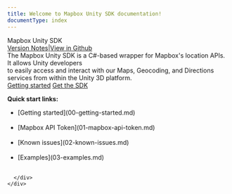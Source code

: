 ```yaml
---
title: Welcome to Mapbox Unity SDK documentation!
documentType: index
---
```


<style type="text/css">
footer{
  position: relative;
}
</style>

<div class="hero">
  <div class="wrap">
    <div class="text">
       Mapbox Unity SDK
    </div>
    <div class="buttons-unit-small">
      <a class="version-link" href="docs/05-changelog.md">Version Notes</a><span>|</span><a class="github-link" href="https://github.com/mapbox/mapbox-unity-sdk">View in Github</a>
    </div>
    <div class="minitext">
    The Mapbox Unity SDK is a C#-based wrapper for Mapbox&#39;s location APIs. It allows Unity developers<br> to easily access and interact with our Maps, Geocoding, and Directions services from within the Unity 3D platform.
    </div>
    <div class="buttons-unit">
      <a href="docs/00-getting-started.html" class="button">Getting started</a>
      <a href="https://www.mapbox.com/unity" class="button">Get the SDK</a>
    </div>
  </div>
</div>




<div class="key-section">
  <div class="container">
    <div class="row">
      <div class="col-md-8 col-md-offset-2 text-left">
      <p>
<b>Quick start links: </b> <br>
<ul>
  <li>[Getting started](00-getting-started.md) </li> <br>
  <li>[Mapbox API Token](01-mapbox-api-token.md) </li> <br>
  <li>[Known issues](02-known-issues.md) </li><br>
  <li>[Examples](03-examples.md) </li><br>
</ul>
    </p>

      </div>
    </div>
  </div>
</div>

